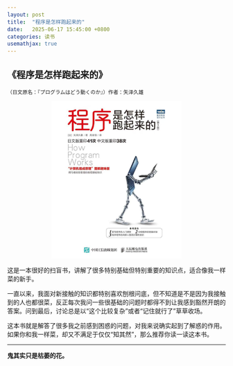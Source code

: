 ```yaml
---
layout: post
title:  "程序是怎样跑起来的"
date:   2025-06-17 15:45:00 +0800
categories: 读书
usemathjax: true
---
```


## 《程序是怎样跑起来的》​
<small>​（日文原名：『プログラムはどう動くのか』）</small> 
<small>​​作者​：​矢泽久雄​</small>

<p align="center">
  <img src="../2025-06-17/book001.jpg" alt="本地图片" width="300">
</p>

这是一本很好的扫盲书，讲解了很多特别基础但特别重要的知识点，适合像我一样菜的新手。

一直以来，我面对新接触的知识都特别喜欢刨根问底，但不知道是不是因为我接触到的人也都很菜，反正每次我问一些很基础的问题时都得不到让我感到豁然开朗的答案。问到最后，讨论总是以“这个比较复杂”或者“记住就行了”草草收场。

这本书就是解答了很多我之前感到困惑的问题，对我来说确实起到了解惑的作用。如果你和我一样菜，却又不满足于仅仅“知其然”，那么推荐你读一读这本书。






<hr>

**鬼其实只是枯萎的花。**
